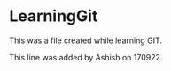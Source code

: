 # LearningGit

This was a file created while learning GIT.

This line was added by Ashish on 170922.

